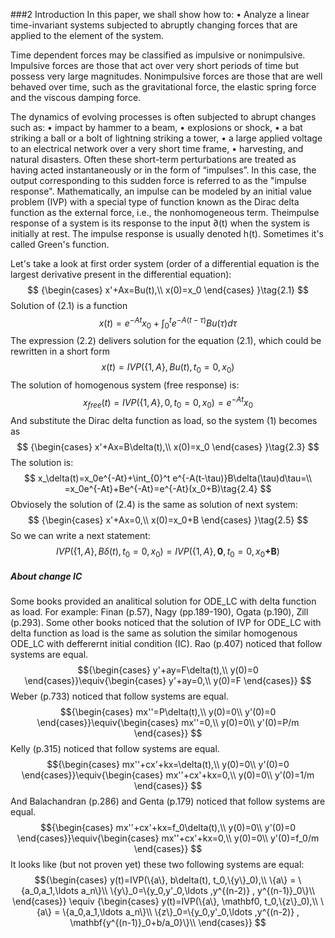 ###2 Introduction
In this paper, we shall show how to:
• Analyze a linear time-invariant systems subjected to abruptly changing forces that are applied to the element of the system.

Time dependent forces may be classified as impulsive or nonimpulsive. Impulsive forces are those that act over very short periods of time but possess very large magnitudes. Nonimpulsive forces are those that are well behaved over time, such as the gravitational force, the elastic spring force and the viscous damping force.

The dynamics of evolving processes is often subjected to abrupt changes such
as:
• impact by hammer to a beam,
• explosions or shock,
• a bat striking a ball or a bolt of lightning striking a tower,
• a large applied voltage to an electrical network over a very short time frame,
• harvesting, and natural disasters.
Often these short-term perturbations are treated as having acted instantaneously or in the form of “impulses”. In this case, the output corresponding to this sudden force is referred to as the "impulse response". Mathematically, an impulse can be modeled by an initial value problem (IVP) with a special type of function known as the Dirac delta function as the external force, i.e., the nonhomogeneous term. Theimpulse response of a system is its response to the input ∂(t) when the system is initially at rest. The impulse response is usually denoted h(t). Sometimes it's called Green's function.

Let's take a look at first order system
(order of a differential equation is the largest derivative present in the differential equation):
$$
{\begin{cases}
x'+Ax=Bu(t),\\
x(0)=x_0
\end{cases}
}\tag{2.1}
$$
Solution of (2.1) is a function
$$
{
x(t)=e^{-At}x_0+\int_{0}^t e^{-A(t-\tau)}Bu(\tau)d\tau
}\tag{2.2}
$$
The expression (2.2) delivers solution for the equation (2.1), which could be rewritten in a short form
$$
x(t)=IVP\left(\{1,A\},Bu(t),t_0=0,x_0\right)
$$
The solution of homogenous system (free response) is:
$$
x_{free}(t)=IVP\left(\{1,A\},0,t_0=0,x_0\right)=e^{-At}x_0
$$
And substitute the Dirac delta function as load, so the system (1) becomes as
$$
{\begin{cases}
x'+Ax=B\delta(t),\\
x(0)=x_0
\end{cases}
}\tag{2.3}
$$
The solution is:
$$
x_\delta(t)=x_0e^{-At}+\int_{0}^t e^{-A(t-\tau)}B\delta(\tau)d\tau=\\
=x_0e^{-At}+Be^{-At}=e^{-At}(x_0+B)\tag{2.4}
$$
Obviosely the solution of (2.4) is the same as solution of next system:
$$
{\begin{cases}
x'+Ax=0,\\
x(0)=x_0+B
\end{cases}
}\tag{2.5}
$$
So we can write a next statement:
$$
IVP\left(\{1,A\},B\delta(t),t_0=0,x_0\right)=IVP\left(\{1,A\},\mathbf0,t_0=0,x_0\mathbf{+B}\right)\tag{2.6}
$$
##### About change IC
Some books provided an analitical solution for ODE_LC with delta function as load. For example: Finan (p.57), Nagy (pp.189-190), Ogata (p.190), Zill (p.293).
Some other books noticed that the solution of IVP for ODE_LC with delta function as load is the same as solution the similar homogenous ODE_LC with defferernt initial condition (IC).
Rao (p.407) noticed that follow systems are equal.
$${\begin{cases}
y'+ay=F\delta(t),\\
y(0)=0
\end{cases}}\equiv{\begin{cases}
y'+ay=0,\\
y(0)=F
\end{cases}}
$$
Weber (p.733) noticed that follow systems are equal.
$${\begin{cases}
mx''=P\delta(t),\\
y(0)=0\\
y'(0)=0
\end{cases}}\equiv{\begin{cases}
mx''=0,\\
y(0)=0\\
y'(0)=P/m
\end{cases}}
$$
Kelly (p.315) noticed that follow systems are equal.
$${\begin{cases}
mx''+cx'+kx=\delta(t),\\
y(0)=0\\
y'(0)=0
\end{cases}}\equiv{\begin{cases}
mx''+cx'+kx=0,\\
y(0)=0\\
y'(0)=1/m
\end{cases}}
$$
And Balachandran (p.286) and Genta (p.179) noticed that follow systems are equal.
$${\begin{cases}
mx''+cx'+kx=f_0\delta(t),\\
y(0)=0\\
y'(0)=0
\end{cases}}\equiv{\begin{cases}
mx''+cx'+kx=0,\\
y(0)=0\\
y'(0)=f_0/m
\end{cases}}
$$
It looks like (but not proven yet) these two following systems are equal:
$${\begin{cases}
    y(t)=IVP(\{a\}, b\delta(t), t_0,\{y\}_0),\\
    \{a\} = \{a_0,a_1,\ldots a_n\}\\
    \{y\}_0=\{y_0,y'_0,\ldots ,y^{(n-2)} , y^{(n-1)}_0\}\\
\end{cases}}
\equiv
{\begin{cases}
    y(t)=IVP(\{a\}, \mathbf0, t_0,\{z\}_0),\\
    \{a\} = \{a_0,a_1,\ldots a_n\}\\
    \{z\}_0=\{y_0,y'_0,\ldots ,y^{(n-2)} , \mathbf{y^{(n-1)}_0+b/a_0}\}\\
\end{cases}}
$$






